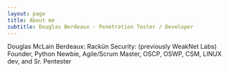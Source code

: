 ```yaml
---
layout: page
title: About me
subtitle: Douglas Berdeaux - Penetration Tester / Developer
---
```

Douglas McLain Berdeaux: Rackün Security: (previously WeakNet Labs) Founder, Python Newbie, Agile/Scrum Master, OSCP, OSWP, CSM, LINUX dev, and Sr. Pentester

